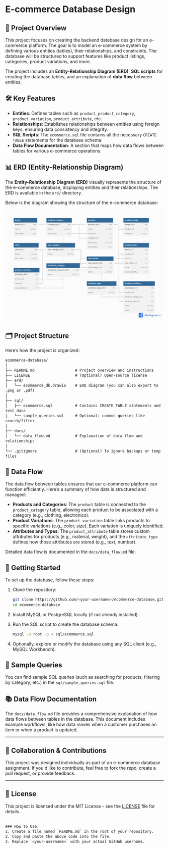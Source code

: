 # E-commerce Database Design

## 🎯 Project Overview

This project focuses on creating the backend database design for an e-commerce platform. The goal is to model an e-commerce system by defining various entities (tables), their relationships, and constraints. The database will be structured to support features like product listings, categories, product variations, and more.

The project includes an **Entity-Relationship Diagram (ERD)**, **SQL scripts** for creating the database tables, and an explanation of **data flow** between entities.

## 🛠️ Key Features

- **Entities**: Defines tables such as `product`, `product_category`, `product_variation`, `product_attribute`, etc.
- **Relationships**: Establishes relationships between entities using foreign keys, ensuring data consistency and integrity.
- **SQL Scripts**: The `ecommerce.sql` file contains all the necessary `CREATE TABLE` statements for the database schema.
- **Data Flow Documentation**: A section that maps how data flows between tables for various e-commerce operations.

## 📊 ERD (Entity-Relationship Diagram)

The **Entity-Relationship Diagram (ERD)** visually represents the structure of the e-commerce database, displaying entities and their relationships. The ERD is available in the `erd/` directory.

Below is the diagram showing the structure of the e-commerce database:

![E-commerce ERD](assets/ecommerce.png)
## 🗂️ Project Structure

Here’s how the project is organized:

```
ecommerce-database/
│
├── README.md                  # Project overview and instructions
├── LICENSE                    # (Optional) Open-source license
├── erd/
│   └── ecommerce_db.drawio    # ERD diagram (you can also export to .png or .pdf)
│
├── sql/
│   ├── ecommerce.sql          # Contains CREATE TABLE statements and test data
│   └── sample_queries.sql     # Optional: common queries like search/filter
│
├── docs/
│   └── data_flow.md           # Explanation of data flow and relationships
│
└── .gitignore                 # (Optional) To ignore backups or temp files
```

## 🔄 Data Flow

The data flow between tables ensures that our e-commerce platform can function efficiently. Here’s a summary of how data is structured and managed:

- **Products and Categories**: The `product` table is connected to the `product_category` table, allowing each product to be associated with a category (e.g., clothing, electronics).
- **Product Variations**: The `product_variation` table links products to specific variations (e.g., color, size). Each variation is uniquely identified.
- **Attributes and Types**: The `product_attribute` table stores custom attributes for products (e.g., material, weight), and the `attribute_type` defines how those attributes are stored (e.g., text, number).
  
Detailed data flow is documented in the `docs/data_flow.md` file.

## 🚀 Getting Started

To set up the database, follow these steps:

1. Clone the repository:
   ```bash
   git clone https://github.com/<your-username>/ecommerce-database.git
   cd ecommerce-database
   ```

2. Install MySQL or PostgreSQL locally (if not already installed).

3. Run the SQL script to create the database schema:
   ```bash
   mysql -u root -p < sql/ecommerce.sql
   ```

4. Optionally, explore or modify the database using any SQL client (e.g., MySQL Workbench).

## 📑 Sample Queries

You can find sample SQL queries (such as searching for products, filtering by category, etc.) in the `sql/sample_queries.sql` file.

## 📚 Data Flow Documentation

The `docs/data_flow.md` file provides a comprehensive explanation of how data flows between tables in the database. This document includes example workflows, like how data moves when a customer purchases an item or when a product is updated.

---

## 💬 Collaboration & Contributions

This project was designed individually as part of an e-commerce database assignment. If you'd like to contribute, feel free to fork the repo, create a pull request, or provide feedback.

---

## 📜 License

This project is licensed under the MIT License - see the [LICENSE](./LICENSE) file for details.
```

### How to Use:
1. Create a file named `README.md` in the root of your repository.
2. Copy and paste the above code into the file.
3. Replace `<your-username>` with your actual GitHub username.
